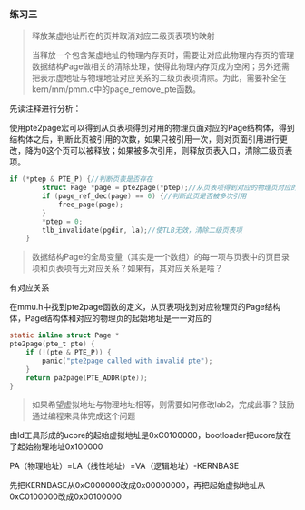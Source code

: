 ### 练习三

> 释放某虚地址所在的页并取消对应二级页表项的映射
>
> 当释放一个包含某虚地址的物理内存页时，需要让对应此物理内存页的管理数据结构Page做相关的清除处理，使得此物理内存页成为空闲；另外还需把表示虚地址与物理地址对应关系的二级页表项清除。为此，需要补全在kern/mm/pmm.c中的page_remove_pte函数。

先读注释进行分析：

使用pte2page宏可以得到从页表项得到对用的物理页面对应的Page结构体，得到结构体之后，判断此页被引用的次数，如果只被引用一次，则对页面引用进行更改，降为0这个页可以被释放；如果被多次引用，则释放页表入口，清除二级页表项。

```c
if (*ptep & PTE_P) {//判断页表是否存在
        struct Page *page = pte2page(*ptep);//从页表项得到对应的物理页对应的Page结构体
        if (page_ref_dec(page) == 0) {//判断此页是否被多次引用
            free_page(page);
        }
        *ptep = 0;
        tlb_invalidate(pgdir, la);//使TLB无效，清除二级页表项
    }
```

> 数据结构Page的全局变量（其实是一个数组）的每一项与页表中的页目录项和页表项有无对应关系？如果有，其对应关系是啥？

有对应关系

在mmu.h中找到pte2page函数的定义，从页表项找到对应物理页的Page结构体，Page结构体和对应的物理页的起始地址是一一对应的

```c
static inline struct Page *
pte2page(pte_t pte) {
    if (!(pte & PTE_P)) {
        panic("pte2page called with invalid pte");
    }
    return pa2page(PTE_ADDR(pte));
}
```

> 如果希望虚拟地址与物理地址相等，则需要如何修改lab2，完成此事？鼓励通过编程来具体完成这个问题

由ld工具形成的ucore的起始虚拟地址是0xC0100000，bootloader把ucore放在了起始物理地址0x100000

PA（物理地址）=LA（线性地址）=VA（逻辑地址）-KERNBASE

先把KERNBASE从0xC000000改成0x00000000，再把起始虚拟地址从0xC0100000改成0x00100000